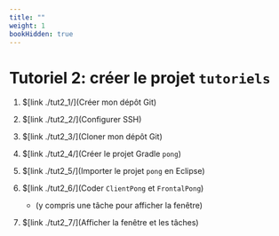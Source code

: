 ```yaml
---
title: ""
weight: 1
bookHidden: true
---
```



# Tutoriel 2: créer le projet `tutoriels`

1. $[link ./tut2_1/](Créer mon dépôt Git)

1. $[link ./tut2_2/](Configurer SSH)

1. $[link ./tut2_3/](Cloner mon dépôt Git)

1. $[link ./tut2_4/](Créer le projet Gradle `pong`)

1. $[link ./tut2_5/](Importer le projet `pong` en Eclipse)

1. $[link ./tut2_6/](Coder `ClientPong` et `FrontalPong`)
    * (y compris une tâche pour afficher la fenêtre)

1. $[link ./tut2_7/](Afficher la fenêtre et les tâches)
